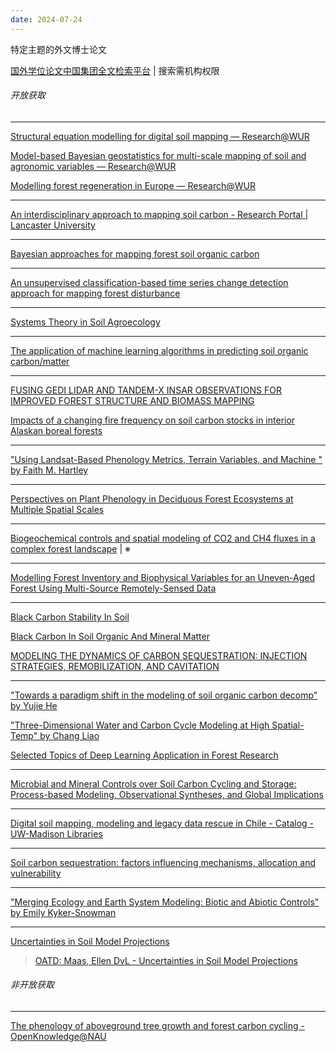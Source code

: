 ```yaml
---
date: 2024-07-24
---
```


特定主题的外文博士论文

[国外学位论文中国集团全文检索平台](https://www.pqdtcn.com/) | 搜索需机构权限

###### 开放获取

------

[Structural equation modelling for digital soil mapping — Research@WUR](https://research.wur.nl/en/publications/structural-equation-modelling-for-digital-soil-mapping)

[Model-based Bayesian geostatistics for multi-scale mapping of soil and agronomic variables — Research@WUR](https://research.wur.nl/en/publications/model-based-bayesian-geostatistics-for-multi-scale-mapping-of-soi)

[Modelling forest regeneration in Europe — Research@WUR](https://research.wur.nl/en/publications/modelling-forest-regeneration-in-europe)

------

[An interdisciplinary approach to mapping soil carbon - Research Portal | Lancaster University](https://www.research.lancs.ac.uk/portal/en/publications/an-interdisciplinary-approach-to-mapping-soil-carbon(060d3b8f-4f5b-443a-bb3c-8e0349530c91)/export.html)

------

[Bayesian approaches for mapping forest soil organic carbon](https://rucore.libraries.rutgers.edu/rutgers-lib/45226/)

------

[An unsupervised classification-based time series change detection approach for mapping forest disturbance](https://opus.uleth.ca/handle/10133/5840)

------

[Systems Theory in Soil Agroecology](https://deepblue.lib.umich.edu/handle/2027.42/178006)

------

[The application of machine learning algorithms in predicting soil organic carbon/matter](https://dr.lib.iastate.edu/entities/publication/d2876493-6dae-425f-990a-c13437634dad)

------

[FUSING GEDI LIDAR AND TANDEM-X INSAR OBSERVATIONS FOR IMPROVED FOREST STRUCTURE AND BIOMASS MAPPING](https://drum.lib.umd.edu/items/02d22986-c09c-4989-aa1f-80610e0791a7)

[Impacts of a changing fire frequency on soil carbon stocks in interior Alaskan boreal forests](https://drum.lib.umd.edu/items/a624253d-9d4d-4112-a421-3bbdf80fc039)

------

["Using Landsat-Based Phenology Metrics, Terrain Variables, and Machine " by Faith M. Hartley](https://researchrepository.wvu.edu/etd/11375/)

------

[Perspectives on Plant Phenology in Deciduous Forest Ecosystems at Multiple Spatial Scales](https://dash.harvard.edu/handle/1/39945348)

------

[Biogeochemical controls and spatial modeling of CO2 and CH4 fluxes in a complex forest landscape](https://udspace.udel.edu/items/b091dd13-671c-4c6a-9aef-34940367f79d) | ※

------

[Modelling Forest Inventory and Biophysical Variables for an Uneven-Aged Forest Using Multi-Source Remotely-Sensed Data](https://qspace.library.queensu.ca/items/76f9dcfa-3bd1-4c62-b2e8-bcc541f9764e)

------

[Black Carbon Stability In Soil](https://ecommons.cornell.edu/items/1c381a47-2213-4c12-a4fb-411e173a7f9b)

[Black Carbon In Soil Organic And Mineral Matter](https://ecommons.cornell.edu/items/37c456e3-707e-4e3a-8f6d-287cc31be996)

[MODELING THE DYNAMICS OF CARBON SEQUESTRATION: INJECTION STRATEGIES, REMOBILIZATION, AND CAVITATION](https://ecommons.cornell.edu/items/1387ab73-5fcd-499e-94d4-35b106e27021)

------

["Towards a paradigm shift in the modeling of soil organic carbon decomp" by Yujie He](https://docs.lib.purdue.edu/open_access_dissertations/282/)

["Three-Dimensional Water and Carbon Cycle Modeling at High Spatial-Temp" by Chang Liao](https://docs.lib.purdue.edu/dissertations/AAI10269536/)

[Selected Topics of Deep Learning Application in Forest Research](https://hammer.purdue.edu/articles/thesis/Selected_Topics_of_Deep_Learning_Application_in_Forest_Research/17130083)

------

[Microbial and Mineral Controls over Soil Carbon Cycling and Storage: Process-based Modeling, Observational Syntheses, and Global Implications](https://escholarship.org/uc/item/6c74b00g)

------

[Digital soil mapping, modeling and legacy data rescue in Chile - Catalog - UW-Madison Libraries](https://search.library.wisc.edu/catalog/9912848572002121)

------

[Soil carbon sequestration: factors influencing mechanisms, allocation and vulnerability](https://krex.k-state.edu/items/f71de0c3-d79e-4e05-9396-e182eace1319)

------

["Merging Ecology and Earth System Modeling: Biotic and Abiotic Controls" by Emily Kyker-Snowman](https://scholars.unh.edu/dissertation/2624/)

------

[Uncertainties in Soil Model Projections](https://etd.ohiolink.edu/acprod/odb_etd/etd/r/1501/10?clear=10&p10_accession_num=osu1587396700081549)

> [OATD: Maas, Ellen DvL - Uncertainties in Soil Model Projections](https://oatd.org/oatd/record?record=oai\:etd.ohiolink.edu\:osu1587396700081549)

###### 非开放获取

------

[The phenology of aboveground tree growth and forest carbon cycling - OpenKnowledge@NAU](https://openknowledge.nau.edu/id/eprint/6023/)
